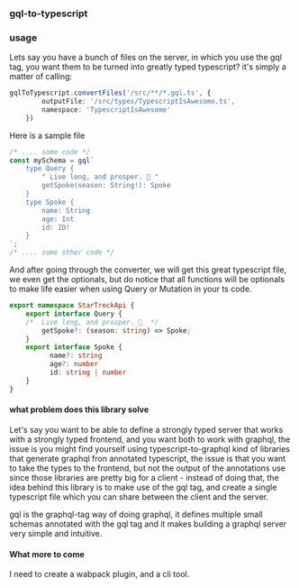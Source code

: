 ### gql-to-typescript

### usage

Lets say you have a bunch of files on the server, in which you use the gql tag, you want them to be turned into greatly typed typescript? it's simply a matter of calling:
```typescript
gqlToTypescript.convertFiles('/src/**/*.gql.ts', {
        outputFile: '/src/types/TypescriptIsAwesome.ts',
        namespace: 'TypescriptIsAwesome'
    })
```

Here is a sample file
```typescript
/* .... some code */
const mySchema = gql`
    type Query {
        " Live long, and prosper. 🖖 "
        getSpoke(season: String!): Spoke
    }
    type Spoke {
        name: String
        age: Int
        id: ID!
    }
`;
/* .... some other code */
```
And after going through the converter, we will get this great typescript file, we even get the optionals, but do notice that all functions will be optionals to make life easier when using Query or Mutation in your ts code.

```typescript
export namespace StarTreckApi {
	export interface Query {
	/*  Live long, and prosper. 🖖  */
		getSpoke?: (season: string) => Spoke;
	}
	export interface Spoke {
		  name?: string
          age?: number
          id: string | number
	}
}
```

#### what problem does this library solve

Let's say you want to be able to define a strongly typed server that works with a strongly typed frontend, and you want both to work with graphql, the issue is you might find yourself using typescript-to-graphql kind of libraries that generate graphql fron annotated typescript, the issue is that you want to take the types to the frontend, but not the output of the annotations use since those libraries are pretty big for a client - instead of doing that, the idea behind this library is to make use of the gql tag, and create a single typescript file which you can share between the client and the server.

gql is the graphql-tag way of doing graphql, it defines multiple small schemas annotated with the gql tag and it makes building a graphql server very simple and intuitive.

#### What more to come
I need to create a wabpack plugin, and a cli tool.

